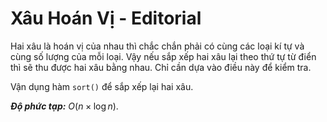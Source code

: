 # Xâu Hoán Vị - Editorial

Hai xâu là hoán vị của nhau thì chắc chắn phải có cùng các loại kí tự và cùng số lượng của mỗi loại. Vậy nếu sắp xếp hai xâu lại theo thứ tự từ điển thì sẽ thu được hai xâu bằng nhau. Chỉ cần dựa vào điều này để kiểm tra.

Vận dụng hàm `sort()` để sắp xếp lại hai xâu.

***Độ phức tạp:*** $O(n \times \log n)$.